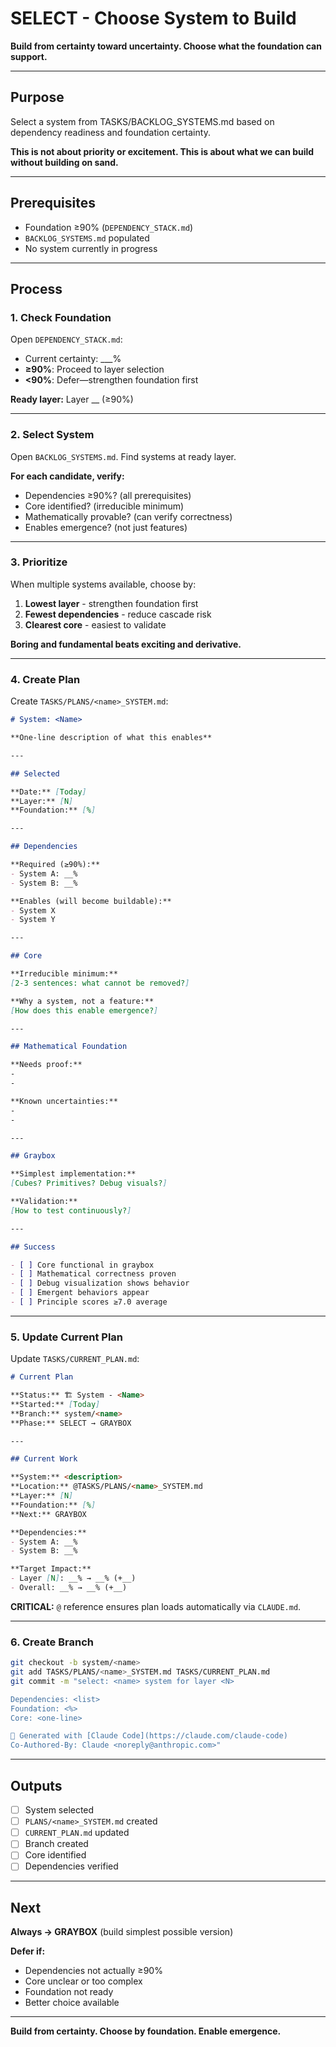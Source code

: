# SELECT - Choose System to Build

**Build from certainty toward uncertainty. Choose what the foundation can support.**

---

## Purpose

Select a system from TASKS/BACKLOG_SYSTEMS.md based on dependency readiness and foundation certainty.

**This is not about priority or excitement. This is about what we can build without building on sand.**

---

## Prerequisites

- Foundation ≥90% (`DEPENDENCY_STACK.md`)
- `BACKLOG_SYSTEMS.md` populated
- No system currently in progress

---

## Process

### 1. Check Foundation

Open `DEPENDENCY_STACK.md`:
- Current certainty: ___%
- **≥90%**: Proceed to layer selection
- **<90%**: Defer—strengthen foundation first

**Ready layer:** Layer __ (≥90%)

---

### 2. Select System

Open `BACKLOG_SYSTEMS.md`. Find systems at ready layer.

**For each candidate, verify:**
- Dependencies ≥90%? (all prerequisites)
- Core identified? (irreducible minimum)
- Mathematically provable? (can verify correctness)
- Enables emergence? (not just features)

---

### 3. Prioritize

When multiple systems available, choose by:
1. **Lowest layer** - strengthen foundation first
2. **Fewest dependencies** - reduce cascade risk
3. **Clearest core** - easiest to validate

**Boring and fundamental beats exciting and derivative.**

---

### 4. Create Plan

Create `TASKS/PLANS/<name>_SYSTEM.md`:

```markdown
# System: <Name>

**One-line description of what this enables**

---

## Selected

**Date:** [Today]
**Layer:** [N]
**Foundation:** [%]

---

## Dependencies

**Required (≥90%):**
- System A: __%
- System B: __%

**Enables (will become buildable):**
- System X
- System Y

---

## Core

**Irreducible minimum:**
[2-3 sentences: what cannot be removed?]

**Why a system, not a feature:**
[How does this enable emergence?]

---

## Mathematical Foundation

**Needs proof:**
-
-

**Known uncertainties:**
-
-

---

## Graybox

**Simplest implementation:**
[Cubes? Primitives? Debug visuals?]

**Validation:**
[How to test continuously?]

---

## Success

- [ ] Core functional in graybox
- [ ] Mathematical correctness proven
- [ ] Debug visualization shows behavior
- [ ] Emergent behaviors appear
- [ ] Principle scores ≥7.0 average
```

---

### 5. Update Current Plan

Update `TASKS/CURRENT_PLAN.md`:

```markdown
# Current Plan

**Status:** 🏗️ System - <Name>
**Started:** [Today]
**Branch:** system/<name>
**Phase:** SELECT → GRAYBOX

---

## Current Work

**System:** <description>
**Location:** @TASKS/PLANS/<name>_SYSTEM.md
**Layer:** [N]
**Foundation:** [%]
**Next:** GRAYBOX

**Dependencies:**
- System A: __%
- System B: __%

**Target Impact:**
- Layer [N]: __% → __% (+__)
- Overall: __% → __% (+__)
```

**CRITICAL:** `@` reference ensures plan loads automatically via `CLAUDE.md`.

---

### 6. Create Branch

```bash
git checkout -b system/<name>
git add TASKS/PLANS/<name>_SYSTEM.md TASKS/CURRENT_PLAN.md
git commit -m "select: <name> system for layer <N>

Dependencies: <list>
Foundation: <%>
Core: <one-line>

🤖 Generated with [Claude Code](https://claude.com/claude-code)
Co-Authored-By: Claude <noreply@anthropic.com>"
```

---

## Outputs

- [ ] System selected
- [ ] `PLANS/<name>_SYSTEM.md` created
- [ ] `CURRENT_PLAN.md` updated
- [ ] Branch created
- [ ] Core identified
- [ ] Dependencies verified

---

## Next

**Always → GRAYBOX** (build simplest possible version)

**Defer if:**
- Dependencies not actually ≥90%
- Core unclear or too complex
- Foundation not ready
- Better choice available

---

**Build from certainty. Choose by foundation. Enable emergence.**
